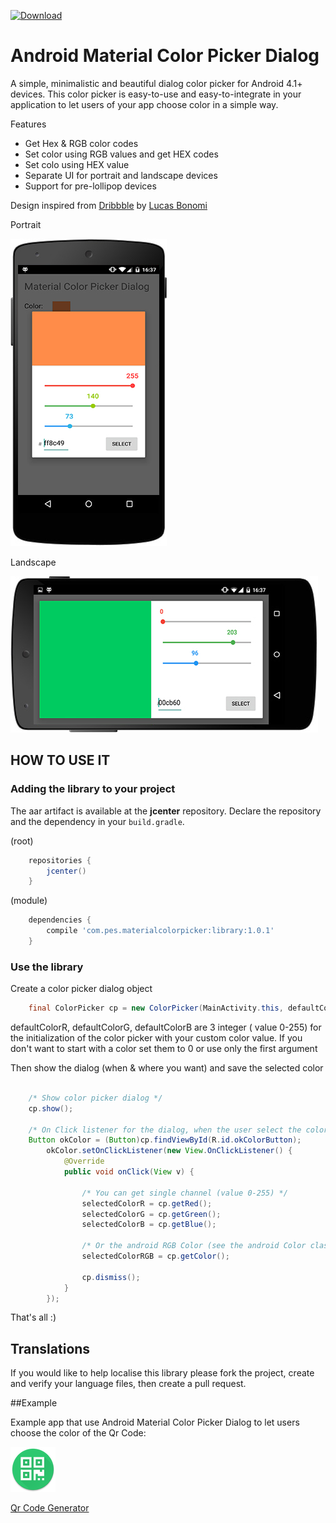 [ ![Download](https://api.bintray.com/packages/pes8/maven/Material-Color-Picker-Dialog/images/download.svg) ](https://bintray.com/pes8/maven/Material-Color-Picker-Dialog/_latestVersion)

# Android Material Color Picker Dialog
A simple, minimalistic and beautiful dialog color picker for Android 4.1+ devices. This color picker is easy-to-use and easy-to-integrate in your application to let users of your app choose color in a simple way.

Features
- Get Hex & RGB color codes
- Set color using RGB values and get HEX codes
- Set colo using HEX value
- Separate UI for portrait and landscape devices
- Support for pre-lollipop devices

Design inspired from [Dribbble](https://dribbble.com/shots/1858968-Material-Design-colorpicker?list=following&offset=4) by [Lucas Bonomi](http://lucasbonomi.com/)

Portrait

![portrait](/screenshots/main.jpg)

Landscape

![landscape](/screenshots/main_land.jpg)


## HOW TO USE IT

### Adding the library to your project
The aar artifact is available at the **jcenter** repository. Declare the repository and the
dependency in your `build.gradle`.
    
(root)
```groovy
    repositories {
        jcenter()
    }
```
    
(module)
```groovy    
    dependencies {
        compile 'com.pes.materialcolorpicker:library:1.0.1'
    }
```

### Use the library

Create a color picker dialog object

```java
    final ColorPicker cp = new ColorPicker(MainActivity.this, defaultColorR, defaultColorG, defaultColorB);
```

defaultColorR, defaultColorG, defaultColorB are 3 integer ( value 0-255) for the initialization of the color picker with your custom color value. If you don't want to start with a color set them to 0 or use only the first argument

Then show the dialog (when & where you want) and save the selected color

```java

    /* Show color picker dialog */
    cp.show();
    
    /* On Click listener for the dialog, when the user select the color */
    Button okColor = (Button)cp.findViewById(R.id.okColorButton);
        okColor.setOnClickListener(new View.OnClickListener() {
            @Override
            public void onClick(View v) {
                
                /* You can get single channel (value 0-255) */
                selectedColorR = cp.getRed();
                selectedColorG = cp.getGreen();
                selectedColorB = cp.getBlue();
                
                /* Or the android RGB Color (see the android Color class reference) */
                selectedColorRGB = cp.getColor();

                cp.dismiss();
            }
        });
```

That's all :)
## Translations

If you would like to help localise this library please fork the project, create and verify your language files, then create a pull request.


##Example

Example app that use Android Material Color Picker Dialog to let users choose the color of the Qr Code:

[![Qr Code Generator](/screenshots/appIcon.png)](http://www.simonepessotto.it/App/QrCodeGeneratorRevolution.apk)

[Qr Code Generator](http://www.simonepessotto.it/App/QrCodeGeneratorRevolution.apk)
